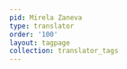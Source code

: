 ```yaml
---
pid: Mirela Zaneva
type: translator
order: '100'
layout: tagpage
collection: translator_tags
---
```

